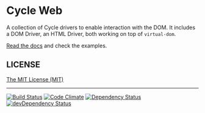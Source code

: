 # Cycle Web

A collection of Cycle drivers to enable interaction with the DOM. It includes a DOM Driver, an HTML Driver, both working on top of `virtual-dom`.

[Read the docs](https://github.com/cyclejs/cycle-web/blob/master/docs/api.md) and check the examples.

## LICENSE

[The MIT License (MIT)](https://github.com/cyclejs/cycle-web/blob/master/LICENSE)

- - -

[![Build Status](https://travis-ci.org/cyclejs/cycle-web.svg?branch=master)](https://travis-ci.org/cyclejs/cycle-web)
[![Code Climate](https://codeclimate.com/github/cyclejs/cycle-web/badges/gpa.svg)](https://codeclimate.com/github/cyclejs/cycle-web)
[![Dependency Status](https://david-dm.org/cyclejs/cycle-web.svg)](https://david-dm.org/cyclejs/cycle-web)
[![devDependency Status](https://david-dm.org/cyclejs/cycle-web/dev-status.svg)](https://david-dm.org/cyclejs/cycle-web#info=devDependencies)
